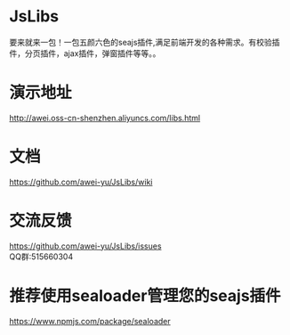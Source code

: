 # JsLibs
要来就来一包！一包五颜六色的seajs插件,满足前端开发的各种需求。有校验插件，分页插件，ajax插件，弹窗插件等等。。
# 演示地址
  http://awei.oss-cn-shenzhen.aliyuncs.com/libs.html
# 文档
  https://github.com/awei-yu/JsLibs/wiki
# 交流反馈
  https://github.com/awei-yu/JsLibs/issues <br>
  QQ群:515660304
# 推荐使用sealoader管理您的seajs插件
  https://www.npmjs.com/package/sealoader
